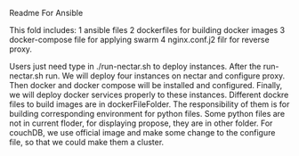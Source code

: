 Readme For Ansible


This fold includes:
1 ansible files 
2 dockerfiles for building docker images
3 docker-compose file for applying swarm
4 nginx.conf.j2 filr for reverse proxy.

Users just need type in ./run-nectar.sh to deploy instances. After the run-nectar.sh run. We will deploy four instances on nectar and configure proxy. Then docker and docker compose will be installed and configured. Finally, we will deploy docker services properly to these instances. Different dockre files to build images are in dockerFileFolder. The responsibility of them is for building corresponding environment for python files. Some python files are not in current floder, for displaying propose, they are in other folder. For couchDB, we use official image and make some change to the configure file, so that we could make them a cluster.